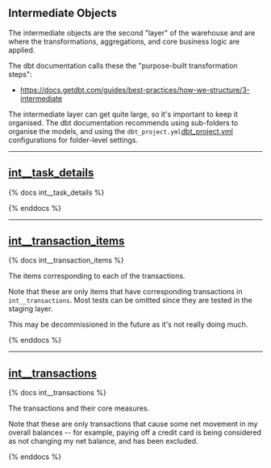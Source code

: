 Intermediate Objects
---

The intermediate objects are the second "layer" of the warehouse and are where the transformations, aggregations, and core business logic are applied.

The dbt documentation calls these the "purpose-built transformation steps":
- https://docs.getdbt.com/guides/best-practices/how-we-structure/3-intermediate

The intermediate layer can get quite large, so it's important to keep it organised. The dbt documentation recommends using sub-folders to organise the models, and using the `dbt_project.yml`[dbt_project.yml](../../../dbt_project.yml) configurations for folder-level settings.

---
## [int__task_details](int__task_details.sql)
{% docs int__task_details %}

{% enddocs %}

---
## [int__transaction_items](int__transaction_items.sql)
{% docs int__transaction_items %}

The items corresponding to each of the transactions.

Note that these are only items that have corresponding transactions in `int__transactions`. Most tests can be omitted since they are tested in
the staging layer.

This may be decommissioned in the future as it's not really doing much.

{% enddocs %}

---
## [int__transactions](int__transactions.sql)
{% docs int__transactions %}

The transactions and their core measures.

Note that these are only transactions that cause some net movement in my overall balances -- for example, paying off a credit card is being considered as not changing my net balance, and has been excluded.

{% enddocs %}
